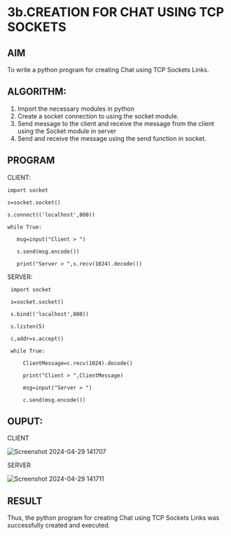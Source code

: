 # 3b.CREATION FOR CHAT USING TCP SOCKETS
## AIM
To write a python program for creating Chat using TCP Sockets Links.
## ALGORITHM:
1. Import the necessary modules in python
2. Create a socket connection to using the socket module.
3. Send message to the client and receive the message from the client using the Socket module in
 server
4. Send and receive the message using the send function in socket.
## PROGRAM

CLIENT:

    import socket
    
    s=socket.socket()
    
    s.connect(('localhost',800))
    
    while True:
    
       msg=input("Client > ")
       
       s.send(msg.encode())
       
       print("Server > ",s.recv(1024).decode())


SERVER:

     import socket
     
     s=socket.socket()
     
     s.bind(('localhost',800))
     
     s.listen(5)
     
     c,addr=s.accept()
     
     while True:
     
         ClientMessage=c.recv(1024).decode()
         
         print("Client > ",ClientMessage)
         
         msg=input("Server > ")
         
         c.send(msg.encode()) 
         


## OUPUT:

CLIENT

![Screenshot 2024-04-29 141707](https://github.com/KAVIYASHANMUGAM19/3b_CHAT_USING_TCP_SOCKETS/assets/155141139/7e6de406-3f57-4a06-89d4-e2f2925d143e)


SERVER

![Screenshot 2024-04-29 141711](https://github.com/KAVIYASHANMUGAM19/3b_CHAT_USING_TCP_SOCKETS/assets/155141139/54b8dad1-9bd3-49ca-b6b5-1f3cc1192f07)


## RESULT
Thus, the python program for creating Chat using TCP Sockets Links was successfully 
created and executed.
